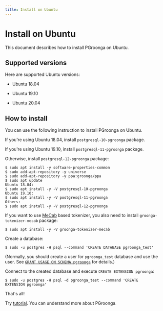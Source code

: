 ```yaml
---
title: Install on Ubuntu
---
```


# Install on Ubuntu

This document describes how to install PGroonga on Ubuntu.

## Supported versions

Here are supported Ubuntu versions:

  * Ubuntu 18.04

  * Ubuntu 19.10

  * Ubuntu 20.04

## How to install

You can use the following instruction to install PGroonga on Ubuntu.

If you're using Ubuntu 18.04, install `postgresql-10-pgroonga` package.

If you're using Ubuntu 19.10, install `postgresql-11-pgroonga` package.

Otherwise, install `postgresql-12-pgroonga` package:

```console
$ sudo apt install -y software-properties-common
$ sudo add-apt-repository -y universe
$ sudo add-apt-repository -y ppa:groonga/ppa
$ sudo apt update
Ubuntu 18.04:
$ sudo apt install -y -V postgresql-10-pgroonga
Ubuntu 19.10:
$ sudo apt install -y -V postgresql-11-pgroonga
Others:
$ sudo apt install -y -V postgresql-12-pgroonga
```

If you want to use [MeCab](http://taku910.github.io/mecab/) based tokenizer, you also need to install `groonga-tokenizer-mecab` package:

```console
$ sudo apt install -y -V groonga-tokenizer-mecab
```

Create a database:

```console
$ sudo -u postgres -H psql --command 'CREATE DATABASE pgroonga_test'
```

(Normally, you should create a user for `pgroonga_test` database and use the user. See [`GRANT USAGE ON SCHEMA pgroonga`](../reference/grant-usage-on-schema-pgroonga.html) for details.)

Connect to the created database and execute `CREATE EXTENSION pgroonga`:

```console
$ sudo -u postgres -H psql -d pgroonga_test --command 'CREATE EXTENSION pgroonga'
```

That's all!

Try [tutorial](../tutorial/). You can understand more about PGroonga.
